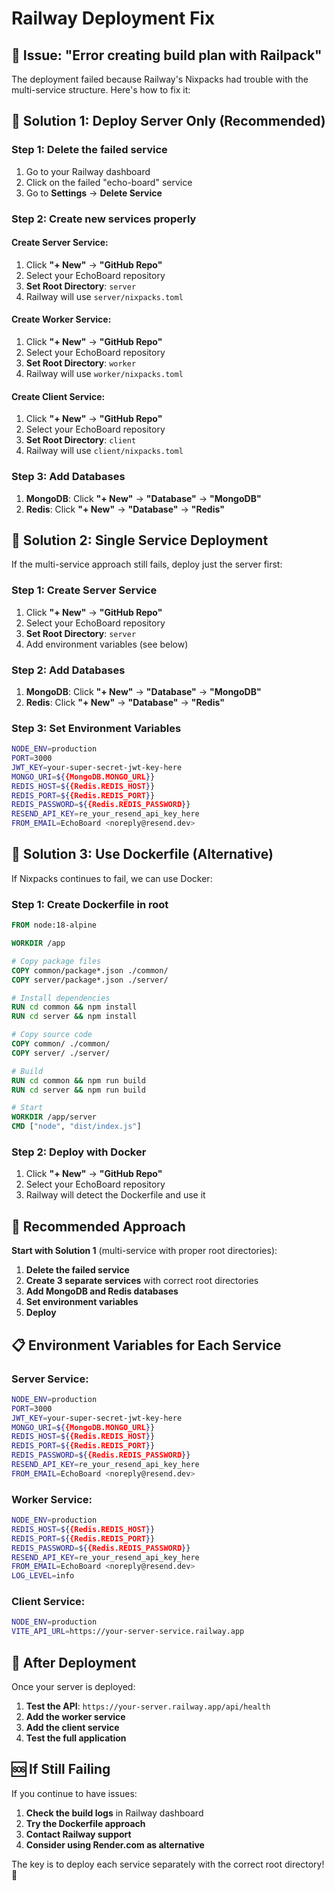 # Railway Deployment Fix

## 🚨 Issue: "Error creating build plan with Railpack"

The deployment failed because Railway's Nixpacks had trouble with the multi-service structure. Here's how to fix it:

## 🔧 Solution 1: Deploy Server Only (Recommended)

### Step 1: Delete the failed service
1. Go to your Railway dashboard
2. Click on the failed "echo-board" service
3. Go to **Settings** → **Delete Service**

### Step 2: Create new services properly

#### Create Server Service:
1. Click **"+ New"** → **"GitHub Repo"**
2. Select your EchoBoard repository
3. **Set Root Directory**: `server`
4. Railway will use `server/nixpacks.toml`

#### Create Worker Service:
1. Click **"+ New"** → **"GitHub Repo"**
2. Select your EchoBoard repository
3. **Set Root Directory**: `worker`
4. Railway will use `worker/nixpacks.toml`

#### Create Client Service:
1. Click **"+ New"** → **"GitHub Repo"**
2. Select your EchoBoard repository
3. **Set Root Directory**: `client`
4. Railway will use `client/nixpacks.toml`

### Step 3: Add Databases
1. **MongoDB**: Click **"+ New"** → **"Database"** → **"MongoDB"**
2. **Redis**: Click **"+ New"** → **"Database"** → **"Redis"**

## 🔧 Solution 2: Single Service Deployment

If the multi-service approach still fails, deploy just the server first:

### Step 1: Create Server Service
1. Click **"+ New"** → **"GitHub Repo"**
2. Select your EchoBoard repository
3. **Set Root Directory**: `server`
4. Add environment variables (see below)

### Step 2: Add Databases
1. **MongoDB**: Click **"+ New"** → **"Database"** → **"MongoDB"**
2. **Redis**: Click **"+ New"** → **"Database"** → **"Redis"**

### Step 3: Set Environment Variables
```bash
NODE_ENV=production
PORT=3000
JWT_KEY=your-super-secret-jwt-key-here
MONGO_URI=${{MongoDB.MONGO_URL}}
REDIS_HOST=${{Redis.REDIS_HOST}}
REDIS_PORT=${{Redis.REDIS_PORT}}
REDIS_PASSWORD=${{Redis.REDIS_PASSWORD}}
RESEND_API_KEY=re_your_resend_api_key_here
FROM_EMAIL=EchoBoard <noreply@resend.dev>
```

## 🔧 Solution 3: Use Dockerfile (Alternative)

If Nixpacks continues to fail, we can use Docker:

### Step 1: Create Dockerfile in root
```dockerfile
FROM node:18-alpine

WORKDIR /app

# Copy package files
COPY common/package*.json ./common/
COPY server/package*.json ./server/

# Install dependencies
RUN cd common && npm install
RUN cd server && npm install

# Copy source code
COPY common/ ./common/
COPY server/ ./server/

# Build
RUN cd common && npm run build
RUN cd server && npm run build

# Start
WORKDIR /app/server
CMD ["node", "dist/index.js"]
```

### Step 2: Deploy with Docker
1. Click **"+ New"** → **"GitHub Repo"**
2. Select your EchoBoard repository
3. Railway will detect the Dockerfile and use it

## 🎯 Recommended Approach

**Start with Solution 1** (multi-service with proper root directories):

1. **Delete the failed service**
2. **Create 3 separate services** with correct root directories
3. **Add MongoDB and Redis databases**
4. **Set environment variables**
5. **Deploy**

## 📋 Environment Variables for Each Service

### Server Service:
```bash
NODE_ENV=production
PORT=3000
JWT_KEY=your-super-secret-jwt-key-here
MONGO_URI=${{MongoDB.MONGO_URL}}
REDIS_HOST=${{Redis.REDIS_HOST}}
REDIS_PORT=${{Redis.REDIS_PORT}}
REDIS_PASSWORD=${{Redis.REDIS_PASSWORD}}
RESEND_API_KEY=re_your_resend_api_key_here
FROM_EMAIL=EchoBoard <noreply@resend.dev>
```

### Worker Service:
```bash
NODE_ENV=production
REDIS_HOST=${{Redis.REDIS_HOST}}
REDIS_PORT=${{Redis.REDIS_PORT}}
REDIS_PASSWORD=${{Redis.REDIS_PASSWORD}}
RESEND_API_KEY=re_your_resend_api_key_here
FROM_EMAIL=EchoBoard <noreply@resend.dev>
LOG_LEVEL=info
```

### Client Service:
```bash
NODE_ENV=production
VITE_API_URL=https://your-server-service.railway.app
```

## 🚀 After Deployment

Once your server is deployed:
1. **Test the API**: `https://your-server.railway.app/api/health`
2. **Add the worker service**
3. **Add the client service**
4. **Test the full application**

## 🆘 If Still Failing

If you continue to have issues:
1. **Check the build logs** in Railway dashboard
2. **Try the Dockerfile approach**
3. **Contact Railway support**
4. **Consider using Render.com as alternative**

The key is to deploy each service separately with the correct root directory! 🎯
